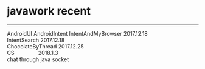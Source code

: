 # javawork recent
------------------
AndroidUI
AndroidIntent 
IntentAndMyBrowser 2017.12.18<br>
IntentSearch       2017.12.18<br>
ChocolateByThread  2017.12.25<br>
CS                 2018.1.3<br> chat through java socket
